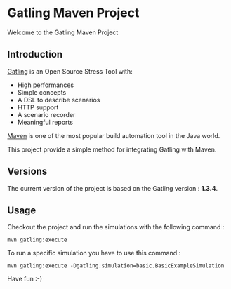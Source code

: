 Gatling Maven Project
=====================

Welcome to the Gatling Maven Project

Introduction
------------

[Gatling](http://gatling-tool.org/) is an Open Source Stress Tool with:

 - High performances
 - Simple concepts
 - A DSL to describe scenarios
 - HTTP support
 - A scenario recorder
 - Meaningful reports

[Maven](http://www.springsource.org/spring-framework) is one of the most popular build automation tool in the Java world.


This project provide a simple method for integrating Gatling with Maven.


Versions
------------

The current version of the project is based on the Gatling version : **1.3.4**.

Usage
-----

Checkout the project and run the simulations with the following command :

```shell
mvn gatling:execute
```

To run a specific simulation you have to use this command :

```shell
mvn gatling:execute -Dgatling.simulation=basic.BasicExampleSimulation
```


Have fun :-)
